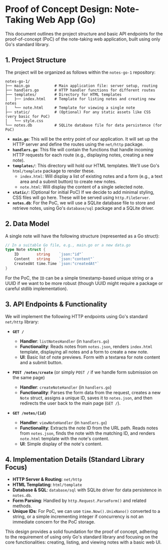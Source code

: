 # Proof of Concept Design: Note-Taking Web App (Go)

This document outlines the project structure and basic API endpoints for the proof-of-concept (PoC) of the note-taking web application, built using only Go's standard library.

## 1. Project Structure

The project will be organized as follows within the `notes-go-1` repository:

```
notes-go-1/
├── main.go           # Main application file: server setup, routing
├── handlers.go       # HTTP handler functions for different routes
├── templates/        # Directory for HTML templates
│   ├── index.html    # Template for listing notes and creating new notes
│   └── note.html     # Template for viewing a single note
├── static/           # (Optional) For any static assets like CSS (very basic for PoC)
│   └── style.css
└── notes.db          # SQLite database file for data persistence (for PoC)
```

*   **`main.go`**: This will be the entry point of our application. It will set up the HTTP server and define the routes using the `net/http` package.
*   **`handlers.go`**: This file will contain the functions that handle incoming HTTP requests for each route (e.g., displaying notes, creating a new note).
*   **`templates/`**: This directory will hold our HTML templates. We'll use Go's `html/template` package to render these.
    *   `index.html`: Will display a list of existing notes and a form (e.g., a text area and a submit button) to create new notes.
    *   `note.html`: Will display the content of a single selected note.
*   **`static/`**: (Optional for initial PoC) If we decide to add minimal styling, CSS files will go here. These will be served using `http.FileServer`.
*   **`notes.db`**: For the PoC, we will use a SQLite database file to store and retrieve notes, using Go's `database/sql` package and a SQLite driver.

## 2. Data Model

A single note will have the following structure (represented as a Go struct):

```go
// In a suitable Go file, e.g., main.go or a new data.go
type Note struct {
    ID        string    `json:"id"`
    Content   string    `json:"content"`
    CreatedAt time.Time `json:"createdAt"`
}
```
For the PoC, the `ID` can be a simple timestamp-based unique string or a UUID if we want to be more robust (though UUID might require a package or careful stdlib implementation).

## 3. API Endpoints & Functionality

We will implement the following HTTP endpoints using Go's standard `net/http` library:

*   **`GET /`**
    *   **Handler**: `listNotesHandler` (in `handlers.go`)
    *   **Functionality**: Reads notes from `notes.json`, renders `index.html` template, displaying all notes and a form to create a new note.
    *   **UI**: Basic list of note previews. Form with a textarea for note content and a submit button.

*   **`POST /notes/create`** (or simply `POST /` if we handle form submission on the same page)
    *   **Handler**: `createNoteHandler` (in `handlers.go`)
    *   **Functionality**: Parses the form data from the request, creates a new `Note` struct, assigns a unique ID, saves it to `notes.json`, and then redirects the user back to the main page (`GET /`).

*   **`GET /notes/{id}`**
    *   **Handler**: `viewNoteHandler` (in `handlers.go`)
    *   **Functionality**: Extracts the note ID from the URL path. Reads notes from `notes.json`, finds the note with the matching ID, and renders `note.html` template with the note's content.
    *   **UI**: Simple display of the note's content.

## 4. Implementation Details (Standard Library Focus)

*   **HTTP Server & Routing**: `net/http`
*   **HTML Templating**: `html/template`
*   **Database & SQL**: `database/sql` with SQLite driver for data persistence in `notes.db`.
*   **Form Parsing**: Handled by `http.Request.ParseForm()` and related methods.
*   **Unique IDs**: For PoC, we can use `time.Now().UnixNano()` converted to a string, or a simple incrementing integer if concurrency is not an immediate concern for the PoC storage.

This design provides a solid foundation for the proof of concept, adhering to the requirement of using only Go's standard library and focusing on the core functionalities: creating, listing, and viewing notes with a basic web UI.
